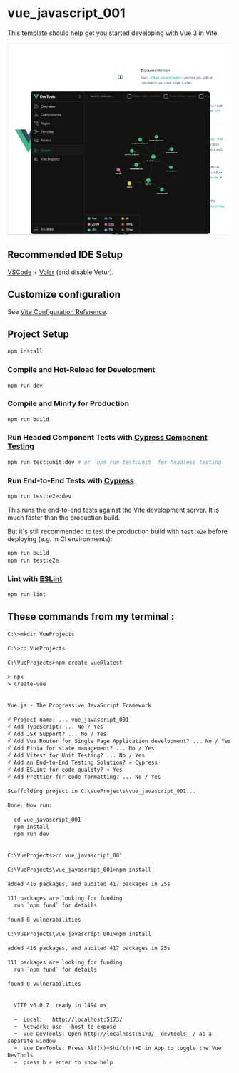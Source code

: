 # vue_javascript_001

This template should help get you started developing with Vue 3 in Vite.

![output browser of this template](vue_javascript_001_template.png)

## Recommended IDE Setup

[VSCode](https://code.visualstudio.com/) + [Volar](https://marketplace.visualstudio.com/items?itemName=Vue.volar) (and disable Vetur).

## Customize configuration

See [Vite Configuration Reference](https://vite.dev/config/).

## Project Setup

```sh
npm install
```

### Compile and Hot-Reload for Development

```sh
npm run dev
```

### Compile and Minify for Production

```sh
npm run build
```

### Run Headed Component Tests with [Cypress Component Testing](https://on.cypress.io/component)

```sh
npm run test:unit:dev # or `npm run test:unit` for headless testing
```

### Run End-to-End Tests with [Cypress](https://www.cypress.io/)

```sh
npm run test:e2e:dev
```

This runs the end-to-end tests against the Vite development server.
It is much faster than the production build.

But it's still recommended to test the production build with `test:e2e` before deploying (e.g. in CI environments):

```sh
npm run build
npm run test:e2e
```

### Lint with [ESLint](https://eslint.org/)

```sh
npm run lint
```

## These commands from my terminal : 

```
C:\>mkdir VueProjects

C:\>cd VueProjects

C:\VueProjects>npm create vue@latest

> npx
> create-vue


Vue.js - The Progressive JavaScript Framework

√ Project name: ... vue_javascript_001
√ Add TypeScript? ... No / Yes
√ Add JSX Support? ... No / Yes
√ Add Vue Router for Single Page Application development? ... No / Yes
√ Add Pinia for state management? ... No / Yes
√ Add Vitest for Unit Testing? ... No / Yes
√ Add an End-to-End Testing Solution? » Cypress
√ Add ESLint for code quality? » Yes
√ Add Prettier for code formatting? ... No / Yes

Scaffolding project in C:\VueProjects\vue_javascript_001...

Done. Now run:

  cd vue_javascript_001
  npm install
  npm run dev


C:\VueProjects>cd vue_javascript_001

C:\VueProjects\vue_javascript_001>npm install

added 416 packages, and audited 417 packages in 25s

111 packages are looking for funding
  run `npm fund` for details

found 0 vulnerabilities

C:\VueProjects\vue_javascript_001>npm install

added 416 packages, and audited 417 packages in 25s

111 packages are looking for funding
  run `npm fund` for details

found 0 vulnerabilities


  VITE v6.0.7  ready in 1494 ms

  ➜  Local:   http://localhost:5173/
  ➜  Network: use --host to expose
  ➜  Vue DevTools: Open http://localhost:5173/__devtools__/ as a separate window
  ➜  Vue DevTools: Press Alt(⌥)+Shift(⇧)+D in App to toggle the Vue DevTools
  ➜  press h + enter to show help

```
